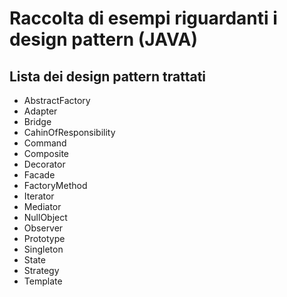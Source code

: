 # Raccolta di esempi riguardanti i design pattern (JAVA)

## Lista dei design pattern trattati

- AbstractFactory
- Adapter
- Bridge
- CahinOfResponsibility
- Command
- Composite
- Decorator
- Facade
- FactoryMethod
- Iterator
- Mediator
- NullObject
- Observer
- Prototype
- Singleton
- State
- Strategy
- Template
